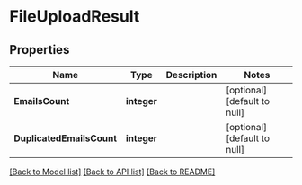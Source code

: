 # FileUploadResult

## Properties
Name | Type | Description | Notes
------------ | ------------- | ------------- | -------------
**EmailsCount** | **integer** |  | [optional] [default to null]
**DuplicatedEmailsCount** | **integer** |  | [optional] [default to null]

[[Back to Model list]](../README.md#documentation-for-models) [[Back to API list]](../README.md#documentation-for-api-endpoints) [[Back to README]](../README.md)


